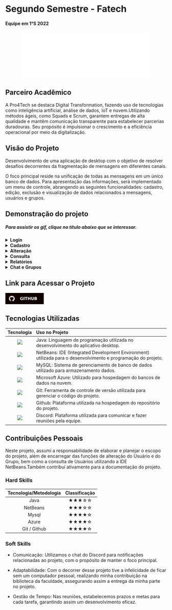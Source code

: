 # Segundo Semestre - Fatech
#### Equipe em 1°S 2022
<div align="center">
<a href="https://github.com/Grupo-4-Fatech/API-1Semestre">
  <img src="../Img/Fatech.png" alt="GitHub" width="400">
</a>
</div>

## Parceiro Acadêmico

A Pro4Tech se destaca Digital Transformation, fazendo uso de tecnologias como inteligência artificial, análise de dados, IoT e nuvem.Utilizando métodos ágeis, como Squads e Scrum, garantem entregas de alta qualidade e mantêm comunicação transparente para estabelecer parcerias duradouras. Seu propósito é impulsionar o crescimento e a eficiência operacional por meio da digitalização.

## Visão do Projeto 

Desenvolvimento de uma aplicação de desktop com o objetivo de resolver desafios decorrentes da fragmentação de mensagens em diferentes canais.

O foco principal reside na unificação de todas as mensagens em um único banco de dados. Para apresentação das informações, será implementado um menu de controle, abrangendo as seguintes funcionalidades: cadastro, edição, exclusão e visualização de dados relacionados a mensagens, usuários e grupos. 

## Demonstração do projeto

##### Para assistir os gif, clique no título abaixo que se interessar.

<details>
<summary><b>Login </b></summary>
  <br align="center">
    <tr>
     <img src="../Img/segundo/Login.gif"/>
    </tr>
</details>

<details>
<summary><b>Cadastro </b></summary>
  <br align="center">
    <tr>
     <img src="../Img/segundo/Cadastro.gif"/>
    </tr>
</details>


<details>
<summary><b>Alteração </b></summary>
  <br align="center">
    <tr>
     <img src="../Img/segundo/Alterar.gif"/>
    </tr>
</details>

<details>
<summary><b>Consulta </b></summary>
  <br align="center">
    <tr>
     <img src="../Img/segundo/Consultar.gif"/>
    </tr>
</details>

<details>
<summary><b>Relatórios </b></summary>
  <br align="center">
    <tr>
     <img src="../Img/segundo/Relatório.gif"/>
    </tr>
</details>

<details>
<summary><b>Chat e Grupos </b></summary>
  <br align="center">
    <tr>
     <img src="../Img/segundo/Chat e Grupos.gif"/>
    </tr>
</details>


## Link para Acessar o Projeto

<a href="https://github.com/Grupo-4-Fatech/API-2Semestre">
  <img src="../Img/GitHub.svg" alt="GitHub" width="120">
</a>


## Tecnologias Utilizadas

|Tecnologia	|Uso no Projeto|
| :---: | :--- | 
|<img src="https://skillicons.dev/icons?i=java" height="50">|Java: Linguagem de programação utilizada no desenvolvimento do aplicativo desktop.|
|<img src="https://upload.wikimedia.org/wikipedia/commons/thumb/9/98/Apache_NetBeans_Logo.svg/888px-Apache_NetBeans_Logo.svg.png" height="50">| NetBeans: IDE (Integrated Development Environment) utilizada para o desenvolvimento e programação do projeto. |
|<img src="https://skillicons.dev/icons?i=mysql" height="50">|MySQL: Sistema de gerenciamento de banco de dados utilizado para armazenamento dados.|
|<img src="https://skillicons.dev/icons?i=azure" height="50">|Microsoft Azure: Utilizado para  hospedagem do  bancos de dados na nuvem.|
|<img src="https://skillicons.dev/icons?i=git" height="50">|Git: Ferramenta de controle de versão utilizada para gerenciar o código do projeto.|
|<img src="https://skillicons.dev/icons?i=github" height="50">|Github: Plataforma utilizada na hospedagem do repositório do projeto.|
|<img src="https://skillicons.dev/icons?i=discord" height="50">|Discord: Plataforma utilizada para comunicar e fazer reuniões pela equipe. |


## Contribuições Pessoais

Neste projeto, assumi a responsabilidade de elaborar e planejar o escopo do projeto, além de encarregar das funções de alteração do Usuário e do Grupo, bem como a consulta de Usuários utilizando a IDE NetBeans.Também contribuí ativamente para a documentação do projeto.


### Hard Skills

|Tecnologia/Metodologia|Classificação|
| :---: | :---: | 
|Java|★★★☆☆|
|NetBeans|★★★☆☆|
|Mysql|★★★★☆|
|Azure|★★★★☆|
|Git / Github|★★★★☆|


### Soft Skills

- Comunicação: Utilizamos o chat do Discord para notificações relacionadas ao projeto, com o propósito de manter o foco principal.

- Adaptabilidade:  Com o decorrer desse projeto tive a infelicidade de ficar sem um computador pessoal, realizando minha contribuição na biblioteca da faculdade, assegurando assim a entrega da minha parte no projeto.

- Gestão de Tempo: Nas reuniões, estabelecemos prazos e metas para cada tarefa, garantindo assim um desenvolvimento eficaz.


